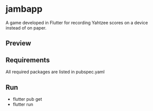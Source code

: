 # jambapp

A game developed in Flutter for recording Yahtzee scores on a device instead of on paper.

## Preview


## Requirements
All required packages are listed in pubspec.yaml

## Run
- flutter pub get
- flutter run

